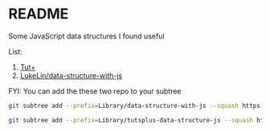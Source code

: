 # README

Some JavaScript data structures I found useful

List:

1. [Tut+](https://github.com/tutsplus/data-structures)
2. [LukeLin/data-structure-with-js](https://github.com/LukeLin/data-structure-with-js)


FYI: You can add the these two repo to your subtree

```bash
git subtree add --prefix=Library/data-structure-with-js --squash https://github.com/LukeLin/data-structure-with-js master

git subtree add --prefix=Library/tutsplus-data-structure-js --squash https://github.com/tutsplus/data-structures master

```
